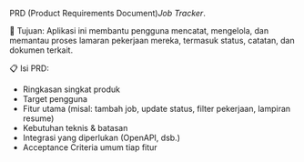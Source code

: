 PRD (Product Requirements Document)*Job Tracker*.

🎯 Tujuan:
Aplikasi ini membantu pengguna mencatat, mengelola, dan memantau proses lamaran pekerjaan mereka, termasuk status, catatan, dan dokumen terkait.

📋 Isi PRD:
- Ringkasan singkat produk
- Target pengguna
- Fitur utama (misal: tambah job, update status, filter pekerjaan, lampiran resume)
- Kebutuhan teknis & batasan
- Integrasi yang diperlukan (OpenAPI, dsb.)
- Acceptance Criteria umum tiap fitur
